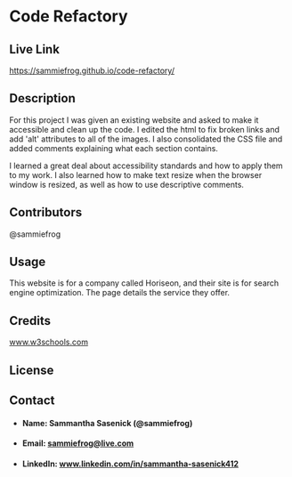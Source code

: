 # **Code Refactory**

## **Live Link**

 https://sammiefrog.github.io/code-refactory/


## **Description**

For this project I was given an existing website and asked to make it accessible and clean up the code. I edited the html to fix broken links and add 'alt' attributes to all of the images. I also consolidated the CSS file and added comments explaining what each section contains.

I learned a great deal about accessibility standards and how to apply them to my work. I also learned how to make text resize when the browser window is resized, as well as how to use descriptive comments.




## **Contributors**

@sammiefrog 


## **Usage**

This website is for a company called Horiseon, and their site is for search engine optimization. The page details the service they offer.

## **Credits**

www.w3schools.com

## **License**

## **Contact**
* #### **Name:** Sammantha Sasenick (@sammiefrog)
* #### **Email:** [sammiefrog@live.com](sammiefrog@live.com)
* #### **LinkedIn:** www.linkedin.com/in/sammantha-sasenick412
